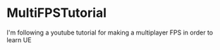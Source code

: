 # MultiFPSTutorial
 I'm following a youtube tutorial for making a multiplayer FPS in order to learn UE
